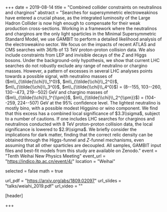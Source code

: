 +++
date = 2019-08-14
title = "Combined collider constraints on neutralinos and charginos"
abstract = "Searches for supersymmetric electroweakinos have entered a crucial phase, as the integrated luminosity of the Large Hadron Collider is now high enough to compensate for their weak production cross-sections. Working in a framework where the neutralinos and charginos are the only light sparticles in the Minimal Supersymmetric Standard Model, we use GAMBIT to perform a detailed likelihood analysis of the electroweakino sector.  We focus on the impacts of recent ATLAS and CMS searches with 36/fb of 13 TeV proton-proton collision data. We also include constraints from LEP and invisible decays of the $Z$ and Higgs bosons.  Under the background-only hypothesis, we show that current LHC searches do not robustly exclude any range of neutralino or chargino masses. However, a pattern of excesses in several LHC analyses points towards a possible signal, with neutralino masses of ($m\\_{\\tilde{\\chi}\\_1^0}$, $m\\_{\\tilde{\\chi}\\_2^0}$, $m\\_{\\tilde{\\chi}\\_3^0}$, $m\\_{\\tilde{\\chi}\\_4^0}$) =  (8--155, 103--260, 130--473, 219--502) GeV and chargino masses of ($m\\_{\\tilde{\\chi}\\_1^{\\pm}}$, $m\\_{\\tilde{\\chi}\\_2^{\\pm}}$) = (104--259, 224--507) GeV at the 95% confidence level. The lightest neutralino is mostly bino, with a possible modest Higgsino or wino component. We find that this excess has a combined local significance of $3.3\\sigma$, subject to a number of cautions. If one includes LHC searches for charginos and neutralinos conducted with 8 TeV proton-proton collision data, the local significance is lowered to $2.9\\sigma$. We briefly consider the implications for dark matter, finding that the correct relic density can be obtained through the Higgs-funnel and $Z$-funnel mechanisms, even assuming that all other sparticles are decoupled. All samples, GAMBIT input files and best-fit models from this study are available on Zenodo."
event = "Tenth Weihai New Physics Meeting"
event_url = "https://indico.itp.ac.cn/event/4/"
location = "Weihai"

selected = false
math = true

url_pdf = "https://arxiv.org/abs/1809.02097"
url_slides = "talks/weiahi_2019.pdf"
url_video = ""

[header]

+++
